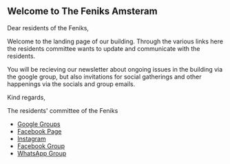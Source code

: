 ## Welcome to The Feniks Amsteram

Dear residents of the Feniks,

Welcome to the landing page of our building. Through the various links here the residents committee wants to update and communicate with the residents. 

You will be recieving our newsletter about ongoing issues in the building via the google group, but also invitations for social gatherings and other happenings via the socials and group emails. 

Kind regards,

The residents' committee of the Feniks



- [Google Groups](https://groups.google.com/forum/#!forum/bewonerscommissie-feniks/join)
- [Facebook Page](https://www.facebook.com/BCFeniks)
- [Instagram](https://www.instagram.com/defeniksamsterdam/)
- [Facebook Group](https://www.facebook.com/groups/663569140390904) 
- [WhatsApp Group](https://chat.whatsapp.com/E5iBxXfbt4O4pRLw7iiSL5)




<!-- You can use the [editor on GitHub](https://github.com/feniksAmsterdam/feniksAmsterdam.github.io/edit/main/index.md) to maintain and preview the content for your website in Markdown files.

Whenever you commit to this repository, GitHub Pages will run [Jekyll](https://jekyllrb.com/) to rebuild the pages in your site, from the content in your Markdown files.

### Markdown

Markdown is a lightweight and easy-to-use syntax for styling your writing. It includes conventions for

```markdown
Syntax highlighted code block

# Header 1
## Header 2
### Header 3



1. Numbered
2. List

**Bold** and _Italic_ and `Code` text

[Link](url) and ![Image](src)
```

For more details see [GitHub Flavored Markdown](https://guides.github.com/features/mastering-markdown/).

### Jekyll Themes

Your Pages site will use the layout and styles from the Jekyll theme you have selected in your [repository settings](https://github.com/feniksAmsterdam/feniksAmsterdam.github.io/settings/pages). The name of this theme is saved in the Jekyll `_config.yml` configuration file.

### Support or Contact

Having trouble with Pages? Check out our [documentation](https://docs.github.com/categories/github-pages-basics/) or [contact support](https://support.github.com/contact) and we’ll help you sort it out. -->

